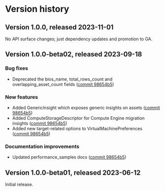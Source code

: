 # Version history

## Version 1.0.0, released 2023-11-01

No API surface changes; just dependency updates and promotion to GA.

## Version 1.0.0-beta02, released 2023-09-18

### Bug fixes

- Deprecated the bios_name, total_rows_count and overlapping_asset_count fields ([commit 98654b5](https://github.com/googleapis/google-cloud-dotnet/commit/98654b5494a647dec12967d83094fa6ae21d293f))

### New features

- Added GenericInsight which exposes generic insights on assets ([commit 98654b5](https://github.com/googleapis/google-cloud-dotnet/commit/98654b5494a647dec12967d83094fa6ae21d293f))
- Added ComputeStorageDescriptor for Compute Engine migration insights ([commit 98654b5](https://github.com/googleapis/google-cloud-dotnet/commit/98654b5494a647dec12967d83094fa6ae21d293f))
- Added new target-related options to VirtualMachinePreferences ([commit 98654b5](https://github.com/googleapis/google-cloud-dotnet/commit/98654b5494a647dec12967d83094fa6ae21d293f))

### Documentation improvements

- Updated performance_samples docs ([commit 98654b5](https://github.com/googleapis/google-cloud-dotnet/commit/98654b5494a647dec12967d83094fa6ae21d293f))

## Version 1.0.0-beta01, released 2023-06-12

Initial release.
